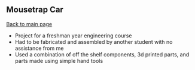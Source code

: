  ## Mousetrap Car  
[Back to main page](https://skweston123.github.io/Portfolio/) 
- Project for a freshman year engineering course 
- Had to be fabricated and assembled by another student with no assistance from me
- Used a combination of off the shelf components, 3d printed parts, and parts made using simple hand tools
